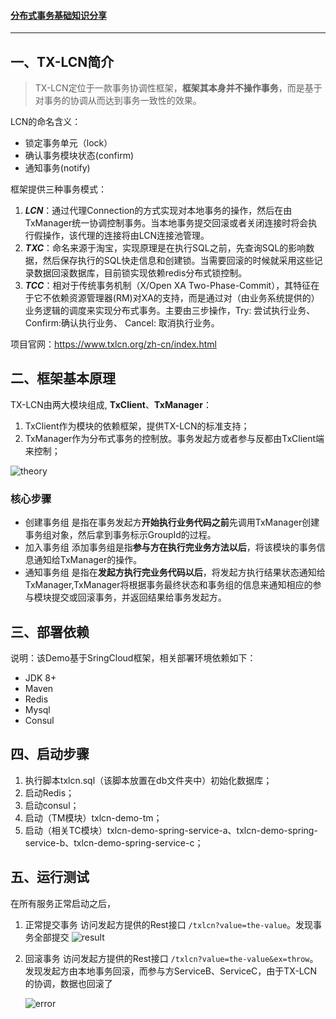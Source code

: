 #### [分布式事务基础知识分享](http://192.168.32.55:10086/WangCong/txlcn-demo/blob/master/distributed-transaction.md)

------

## 一、TX-LCN简介

> TX-LCN定位于一款事务协调性框架，**框架其本身并不操作事务**，而是基于对事务的协调从而达到事务一致性的效果。



LCN的命名含义：

- 锁定事务单元（lock）
- 确认事务模块状态(confirm)
- 通知事务(notify)



框架提供三种事务模式：

1. ***LCN***：通过代理Connection的方式实现对本地事务的操作，然后在由TxManager统一协调控制事务。当本地事务提交回滚或者关闭连接时将会执行假操作，该代理的连接将由LCN连接池管理。
2. ***TXC***：命名来源于淘宝，实现原理是在执行SQL之前，先查询SQL的影响数据，然后保存执行的SQL快走信息和创建锁。当需要回滚的时候就采用这些记录数据回滚数据库，目前锁实现依赖redis分布式锁控制。
3. ***TCC***：相对于传统事务机制（X/Open XA Two-Phase-Commit），其特征在于它不依赖资源管理器(RM)对XA的支持，而是通过对（由业务系统提供的）业务逻辑的调度来实现分布式事务。主要由三步操作，Try: 尝试执行业务、 Confirm:确认执行业务、 Cancel: 取消执行业务。



项目官网：https://www.txlcn.org/zh-cn/index.html





## 二、框架基本原理

TX-LCN由两大模块组成, **TxClient**、**TxManager**：

1. TxClient作为模块的依赖框架，提供TX-LCN的标准支持；
2. TxManager作为分布式事务的控制放。事务发起方或者参与反都由TxClient端来控制；

![theory](https://www.txlcn.org/img/docs/yuanli.png)



### 核心步骤

- 创建事务组
  是指在事务发起方**开始执行业务代码之前**先调用TxManager创建事务组对象，然后拿到事务标示GroupId的过程。
- 加入事务组
  添加事务组是指**参与方在执行完业务方法以后**，将该模块的事务信息通知给TxManager的操作。
- 通知事务组
  是指在**发起方执行完业务代码以后**，将发起方执行结果状态通知给TxManager,TxManager将根据事务最终状态和事务组的信息来通知相应的参与模块提交或回滚事务，并返回结果给事务发起方。





## 三、部署依赖

说明：该Demo基于SringCloud框架，相关部署环境依赖如下：

- JDK 8+
- Maven
- Redis
- Mysql
- Consul



## 四、启动步骤

1. 执行脚本txlcn.sql（该脚本放置在db文件夹中）初始化数据库；
2. 启动Redis；
3. 启动consul；
4. 启动（TM模块）txlcn-demo-tm；
5. 启动（相关TC模块）txlcn-demo-spring-service-a、txlcn-demo-spring-service-b、txlcn-demo-spring-service-c；



## 五、运行测试

在所有服务正常启动之后，

1. 正常提交事务
   访问发起方提供的Rest接口 `/txlcn?value=the-value`。发现事务全部提交
   ![result](https://www.txlcn.org/img/docs/result.png)

2. 回滚事务
   访问发起方提供的Rest接口 `/txlcn?value=the-value&ex=throw`。发现发起方由本地事务回滚，而参与方ServiceB、ServiceC，由于TX-LCN的协调，数据也回滚了

   ![error](https://www.txlcn.org/img/docs/error_result.png)